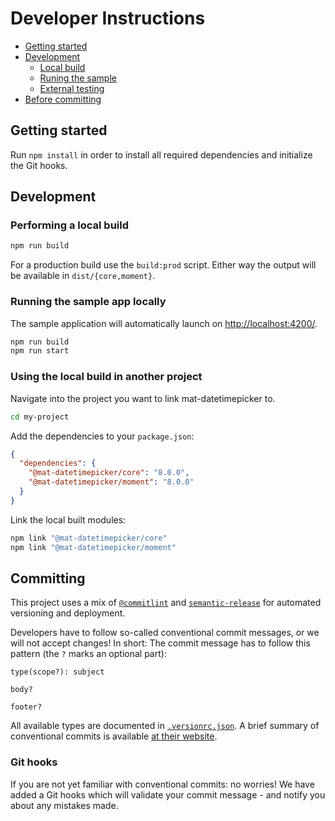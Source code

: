 # Developer Instructions

- [Getting started](#getting-started)
- [Development](#development)
  - [Local build](#performing-a-local-build)
  - [Runing the sample](#running-the-sample-app-locally)
  - [External testing](#using-the-local-build-in-another-project)
- [Before committing](#committing)

## Getting started

Run `npm install` in order to install all required dependencies and initialize the Git hooks.

## Development

### Performing a local build

```sh
npm run build
```

For a production build use the `build:prod` script. Either way the output will be available in `dist/{core,moment}`.

### Running the sample app locally

The sample application will automatically launch on [http://localhost:4200/](http://localhost:4200/).

```sh
npm run build
npm run start
```

### Using the local build in another project

Navigate into the project you want to link mat-datetimepicker to.

```sh
cd my-project
```

Add the dependencies to your `package.json`:

```json
{
  "dependencies": {
    "@mat-datetimepicker/core": "8.0.0",
    "@mat-datetimepicker/moment": "8.0.0"
  }
}
```

Link the local built modules:

```sh
npm link "@mat-datetimepicker/core"
npm link "@mat-datetimepicker/moment"
```

## Committing

This project uses a mix of [`@commitlint`](https://www.npmjs.com/package/@commitlint/cli)
and [`semantic-release`](https://www.npmjs.com/package/semantic-release) for automated versioning and deployment.

Developers have to follow so-called conventional commit messages, or we will not accept changes!
In short: The commit message has to follow this pattern (the `?` marks an optional part):

```
type(scope?): subject

body?

footer?
```

All available types are documented
in [`.versionrc.json`](https://github.com/kuhnroyal/mat-datetimepicker/blob/release/.versionrc.json). A brief summary of
conventional commits is available [at their website](https://www.conventionalcommits.org/en/v1.0.0/#summary).

### Git hooks

If you are not yet familiar with conventional commits: no worries! We have added a Git hooks which will validate your
commit message - and notify you about any mistakes made.
